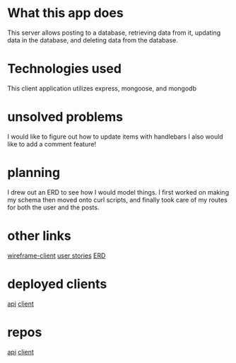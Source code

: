 # What this app does
This server allows posting to a database, retrieving data from it,
updating data in the database, and deleting data from the database.

# Technologies used

This client application utilizes express, mongoose, and mongodb

# unsolved problems
I would like to figure out how to update items with handlebars
 I also would like to add a comment feature!


# planning
I drew out an ERD to see how I would model things. I first worked on making my schema
then moved onto curl scripts, and finally took care of my routes for both the user and
the posts.

# other links
[wireframe-client](https://imgur.com/a/9MS3NGE)
[user stories](https://imgur.com/a/CJXrm6F)
[ERD](https://imgur.com/a/WGuOzlP)

# deployed clients
[api](https://git.heroku.com/toldyaso.git)
[client](skmidk.github.io/toldyaso-client/)

# repos
[api](https://github.com/skmidk/ToldYaSo)
[client](https://github.com/skmidk/toldYaSo-client)
